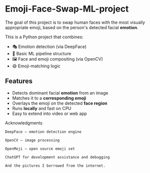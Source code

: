 # Emoji-Face-Swap-ML-project
The goal of this project is to swap human faces with the most visually appropriate emoji, based on the person's detected facial **emotion**.

This is a Python project that combines:
- 🎭 Emotion detection (via DeepFace)
- 🧠 Basic ML pipeline structure
- 🖼️ Face and emoji compositing (via OpenCV)
- 😄 Emoji-matching logic

## Features

- Detects dominant facial **emotion** from an image
- Matches it to a **corresponding emoji**
- Overlays the emoji on the detected **face region**
- Runs **locally** and fast on CPU
- Easy to extend into video or web app


Acknowledgments

    DeepFace — emotion detection engine

    OpenCV — image processing

    OpenMoji — open source emoji set 

    ChatGPT for development assistance and debugging  

    And the pictures I borrowed from the internet.
